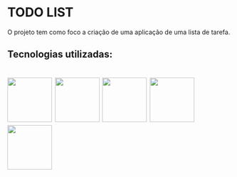 # TODO LIST
O projeto tem como foco a criação de uma aplicação de uma lista de tarefa.

## Tecnologias utilizadas: 
<h1>
  <img src="https://upload.wikimedia.org/wikipedia/commons/thumb/f/fb/Adobe_Illustrator_CC_icon.svg/1051px-Adobe_Illustrator_CC_icon.svg.png" width="100px">
  <img src="https://cdn-icons-png.flaticon.com/512/5968/5968381.png" width="100px">
  <img src="https://encrypted-tbn0.gstatic.com/images?q=tbn:ANd9GcQNQ6ZmsiCzSC16bStr1KjZNcIBW5hAMa1ek6xoNeSSw5wQouq_N7dQCxlxI02TIeZk1e0&usqp=CAU" width="100px">
  <img src="https://github.com/user-attachments/assets/9b186bcf-c369-4696-b8d7-e1fa8b54814b" width="100px">
  <img src="https://encrypted-tbn0.gstatic.com/images?q=tbn:ANd9GcRc4XOdTwDFjrNDoRbCH2vDqCNCKD9u8zVr_g&s" width="100px">
</h1>